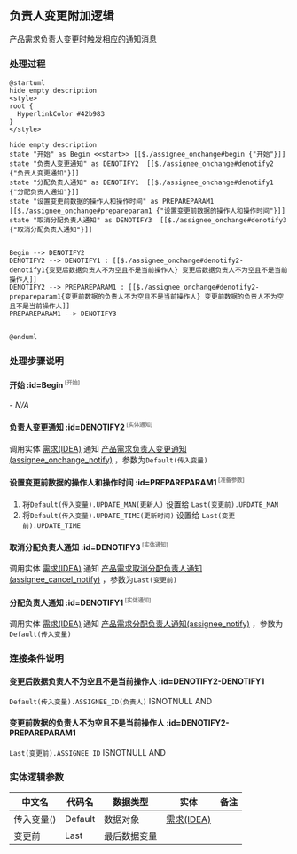 ## 负责人变更附加逻辑 <!-- {docsify-ignore-all} -->

   产品需求负责人变更时触发相应的通知消息

### 处理过程

```plantuml
@startuml
hide empty description
<style>
root {
  HyperlinkColor #42b983
}
</style>

hide empty description
state "开始" as Begin <<start>> [[$./assignee_onchange#begin {"开始"}]]
state "负责人变更通知" as DENOTIFY2  [[$./assignee_onchange#denotify2 {"负责人变更通知"}]]
state "分配负责人通知" as DENOTIFY1  [[$./assignee_onchange#denotify1 {"分配负责人通知"}]]
state "设置变更前数据的操作人和操作时间" as PREPAREPARAM1  [[$./assignee_onchange#prepareparam1 {"设置变更前数据的操作人和操作时间"}]]
state "取消分配负责人通知" as DENOTIFY3  [[$./assignee_onchange#denotify3 {"取消分配负责人通知"}]]


Begin --> DENOTIFY2
DENOTIFY2 --> DENOTIFY1 : [[$./assignee_onchange#denotify2-denotify1{变更后数据负责人不为空且不是当前操作人} 变更后数据负责人不为空且不是当前操作人]]
DENOTIFY2 --> PREPAREPARAM1 : [[$./assignee_onchange#denotify2-prepareparam1{变更前数据的负责人不为空且不是当前操作人} 变更前数据的负责人不为空且不是当前操作人]]
PREPAREPARAM1 --> DENOTIFY3


@enduml
```


### 处理步骤说明

#### 开始 :id=Begin<sup class="footnote-symbol"> <font color=gray size=1>[开始]</font></sup>



*- N/A*
#### 负责人变更通知 :id=DENOTIFY2<sup class="footnote-symbol"> <font color=gray size=1>[实体通知]</font></sup>



调用实体 [需求(IDEA)](module/ProdMgmt/idea.md) 通知 [产品需求负责人变更通知(assignee_onchange_notify)](module/ProdMgmt/idea/notify/assignee_onchange_notify) ，参数为`Default(传入变量)`
#### 设置变更前数据的操作人和操作时间 :id=PREPAREPARAM1<sup class="footnote-symbol"> <font color=gray size=1>[准备参数]</font></sup>



1. 将`Default(传入变量).UPDATE_MAN(更新人)` 设置给  `Last(变更前).UPDATE_MAN`
2. 将`Default(传入变量).UPDATE_TIME(更新时间)` 设置给  `Last(变更前).UPDATE_TIME`

#### 取消分配负责人通知 :id=DENOTIFY3<sup class="footnote-symbol"> <font color=gray size=1>[实体通知]</font></sup>



调用实体 [需求(IDEA)](module/ProdMgmt/idea.md) 通知 [产品需求取消分配负责人通知(assignee_cancel_notify)](module/ProdMgmt/idea/notify/assignee_cancel_notify) ，参数为`Last(变更前)`
#### 分配负责人通知 :id=DENOTIFY1<sup class="footnote-symbol"> <font color=gray size=1>[实体通知]</font></sup>



调用实体 [需求(IDEA)](module/ProdMgmt/idea.md) 通知 [产品需求分配负责人通知(assignee_notify)](module/ProdMgmt/idea/notify/assignee_notify) ，参数为`Default(传入变量)`

### 连接条件说明
#### 变更后数据负责人不为空且不是当前操作人 :id=DENOTIFY2-DENOTIFY1

`Default(传入变量).ASSIGNEE_ID(负责人)` ISNOTNULL AND 
#### 变更前数据的负责人不为空且不是当前操作人 :id=DENOTIFY2-PREPAREPARAM1

`Last(变更前).ASSIGNEE_ID` ISNOTNULL AND 


### 实体逻辑参数

|    中文名   |    代码名    |  数据类型    |  实体   |备注 |
| --------| --------| -------- | -------- | --------   |
|传入变量(<i class="fa fa-check"/></i>)|Default|数据对象|[需求(IDEA)](module/ProdMgmt/idea.md)||
|变更前|Last|最后数据变量|||
